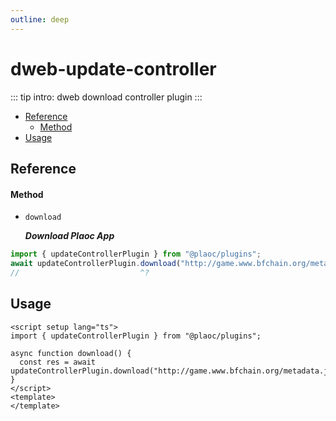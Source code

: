 ```yaml
---
outline: deep
---
```


# dweb-update-controller

::: tip intro:
dweb download controller plugin
:::

- [Reference](#reference)
  - [Method](#method)
- [Usage](#usage)

## Reference

#### Method

- `download`
  
  **_Download Plaoc App_**

```ts twoslash
import { updateControllerPlugin } from "@plaoc/plugins";
await updateControllerPlugin.download("http://game.www.bfchain.org/metadata.json");
//                           ^?
```

## Usage

```vue {5}
<script setup lang="ts">
import { updateControllerPlugin } from "@plaoc/plugins";

async function download() {
  const res = await updateControllerPlugin.download("http://game.www.bfchain.org/metadata.json");
}
</script>
<template>
</template>
```
